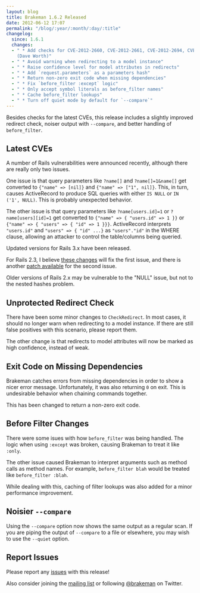 ```yaml
---
layout: blog
title: Brakeman 1.6.2 Released
date: 2012-06-12 17:07
permalink: "/blog/:year/:month/:day/:title"
changelog:
  since: 1.6.1
  changes:
  - " * Add checks for CVE-2012-2660, CVE-2012-2661, CVE-2012-2694, CVE-2012-2695
    (Dave Worth)"
  - " * Avoid warning when redirecting to a model instance"
  - " * Raise confidence level for model attributes in redirects"
  - " * Add `request.parameters` as a parameters hash"
  - " * Return non-zero exit code when missing dependencies"
  - " * Fix `before_filter :except` logic"
  - " * Only accept symbol literals as before_filter names"
  - " * Cache before_filter lookups"
  - " * Turn off quiet mode by default for `--compare`"
---
```



Besides checks for the latest CVEs, this release includes a slightly improved redirect check, noiser output with `--compare`, and better handling of `before_filter`.


## Latest CVEs

A number of Rails vulnerabilities were announced recently, although there are really only two issues.

One issue is that query parameters like `?name[]` and `?name[]=1&name[]` get converted to `{"name" => [nil]}` and `{"name" => ["1", nil]}`. This, in turn, causes ActiveRecord to produce SQL queries with either `IS NULL` or `IN ('1', NULL)`. This is probably unexpected behavior.

The other issue is that query parameters like `?name[users.id]=1` or `?name[users][id]=1` get converted to `{"name" => { "users.id" => 1 }}` or `{"name" => { "users" => { "id" => 1 }}}`. ActiveRecord interprets `"users.id"` and `"users" => { "id" ...}` as `"users"."id"` in the WHERE clause, allowing an attacker to control the table/columns being queried. 

Updated versions for Rails 3.x have been released.

For Rails 2.3, I believe [these changes](https://github.com/presidentbeef/rails/pull/1/files) will fix the first issue, and there is another [patch available](https://rubyonrails-security.googlegroups.com/attach/aee3413fb038bf56/2-3-sql-injection.patch?view=1&part=3) for the second issue.

Older versions of Rails 2.x may be vulnerable to the "NULL" issue, but not to the nested hashes problem.

## Unprotected Redirect Check

There have been some minor changes to `CheckRedirect`. In most cases, it should no longer warn when redirecting to a model instance. If there are still false positives with this scenario, please report them.

The other change is that redirects to model attributes will now be marked as high confidence, instead of weak.

## Exit Code on Missing Dependencies

Brakeman catches errors from missing dependencies in order to show a nicer error message. Unfortunately, it was also returning `0` on exit. This is undesirable behavior when chaining commands together.

This has been changed to return a non-zero exit code.

## Before Filter Changes

There were some isues with how `before_filter` was being handled. The logic when using `:except` was broken, causing Brakeman to treat it like `:only`.

The other issue caused Brakeman to interpret arguments such as method calls as method names. For example, `before_filter blah` would be treated like `before_filter :blah`.

While dealing with this, caching of filter lookups was also added for a minor performance improvement.

## Noisier `--compare`

Using the `--compare` option now shows the same output as a regular scan. If you are piping the output of `--compare` to a file or elsewhere, you may wish to use the `--quiet` option.

## Report Issues

Please report any [issues](https://github.com/presidentbeef/brakeman/issues) with this release!

Also consider joining the [mailing list](http://brakemanscanner.org/contact/) or following [@brakeman](https://twitter.com/brakeman) on Twitter. 
